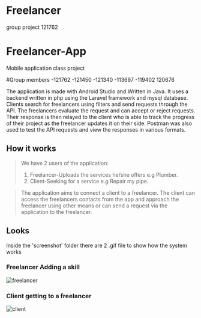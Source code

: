 # Freelancer
group project 121762

# Freelancer-App
Mobile application class project

#Group members
-121762
-121450
-121340
-113697
-119402
120676

The application is made with Android Studio and Written in Java.
It uses a backend written in php using the Laravel framework and mysql database.
Clients search for freelancers using filters and send requests through the API. 
The freelancers evaluate the request and can accept or reject requests.
Their response is then relayed to the client who is able to track the progress of their project as the freelancer updates it on their side. 
Postman was also used to test the API requests and view the responses in various formats.

## How it works
> We have 2 users of the application:
> 1. Freelancer-Uploads the   services he/she offers e.g Plumber.
> 2. Client-Seeking for a service e.g Repair my pipe.

> The application aims to connect a client to a freelancer.
> The client can access the freelancers contacts from the app and approach the freelancer using other means or can send a request via the application to the freelancer.

## Looks

Inside the 'screenshot' folder there are 2 .gif file to show how the system works
### Freelancer Adding a skill
![freelancer](screenshots/freelancergif.gif)

### Client getting to a freelancer
![client](screenshots/freecligif.gif)
